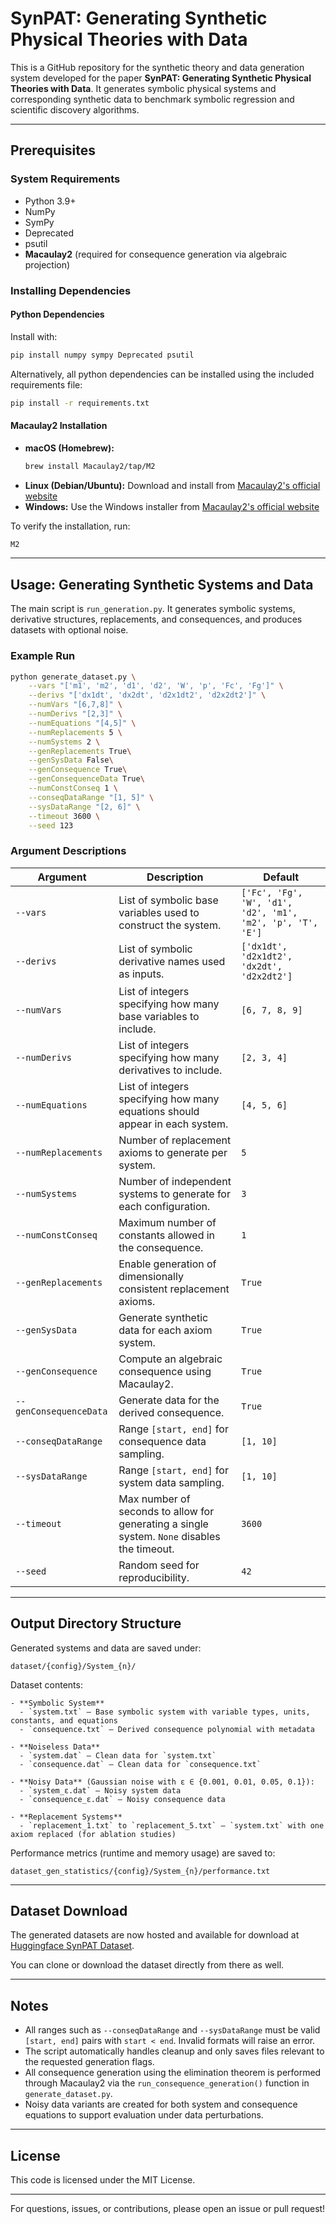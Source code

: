 # SynPAT: Generating Synthetic Physical Theories with Data

This is a GitHub repository for the synthetic theory and data generation system developed for the paper **SynPAT: Generating Synthetic Physical Theories with Data**. It generates symbolic physical systems and corresponding synthetic data to benchmark symbolic regression and scientific discovery algorithms.

---

## Prerequisites

### System Requirements
- Python 3.9+
- NumPy
- SymPy
- Deprecated
- psutil
- **Macaulay2** (required for consequence generation via algebraic projection)

### Installing Dependencies

#### Python Dependencies
Install with:
```bash
pip install numpy sympy Deprecated psutil
```

Alternatively, all python dependencies can be installed using the included requirements file:

```bash
pip install -r requirements.txt
```

#### Macaulay2 Installation

- **macOS (Homebrew):**
  ```bash
  brew install Macaulay2/tap/M2
  ```
- **Linux (Debian/Ubuntu):** Download and install from [Macaulay2's official website](https://macaulay2.com/Downloads/)
- **Windows:** Use the Windows installer from [Macaulay2's official website](https://macaulay2.com/Downloads/)

To verify the installation, run:
```bash
M2
```

---

## Usage: Generating Synthetic Systems and Data

The main script is `run_generation.py`. It generates symbolic systems, derivative structures, replacements, and consequences, and produces datasets with optional noise.

### Example Run

```bash
python generate_dataset.py \
    --vars "['m1', 'm2', 'd1', 'd2', 'W', 'p', 'Fc', 'Fg']" \
    --derivs "['dx1dt', 'dx2dt', 'd2x1dt2', 'd2x2dt2']" \
    --numVars "[6,7,8]" \
    --numDerivs "[2,3]" \
    --numEquations "[4,5]" \
    --numReplacements 5 \
    --numSystems 2 \
    --genReplacements True\
    --genSysData False\
    --genConsequence True\
    --genConsequenceData True\
    --numConstConseq 1 \
    --conseqDataRange "[1, 5]" \
    --sysDataRange "[2, 6]" \
    --timeout 3600 \
    --seed 123
```

### Argument Descriptions

| Argument               | Description                                                                 | Default |
|------------------------|-----------------------------------------------------------------------------|---------|
| `--vars`               | List of symbolic base variables used to construct the system.              | `['Fc', 'Fg', 'W', 'd1', 'd2', 'm1', 'm2', 'p', 'T', 'E']` |
| `--derivs`             | List of symbolic derivative names used as inputs.                          | `['dx1dt', 'd2x1dt2', 'dx2dt', 'd2x2dt2']` |
| `--numVars`            | List of integers specifying how many base variables to include.            | `[6, 7, 8, 9]` |
| `--numDerivs`          | List of integers specifying how many derivatives to include.               | `[2, 3, 4]` |
| `--numEquations`       | List of integers specifying how many equations should appear in each system. | `[4, 5, 6]` |
| `--numReplacements`    | Number of replacement axioms to generate per system.                       | `5` |
| `--numSystems`         | Number of independent systems to generate for each configuration.          | `3` |
| `--numConstConseq`     | Maximum number of constants allowed in the consequence.                    | `1` |
| `--genReplacements`    | Enable generation of dimensionally consistent replacement axioms.          | `True` |
| `--genSysData`         | Generate synthetic data for each axiom system.                             | `True` |
| `--genConsequence`     | Compute an algebraic consequence using Macaulay2.                          | `True` |
| `--genConsequenceData` | Generate data for the derived consequence.                                 | `True` |
| `--conseqDataRange`    | Range `[start, end]` for consequence data sampling.                        | `[1, 10]` |
| `--sysDataRange`       | Range `[start, end]` for system data sampling.                             | `[1, 10]` |
| `--timeout`            | Max number of seconds to allow for generating a single system. `None` disables the timeout. | `3600` |
| `--seed`               | Random seed for reproducibility.                                           | `42` |

---

## Output Directory Structure

Generated systems and data are saved under:

```
dataset/{config}/System_{n}/
```

Dataset contents:

```
- **Symbolic System**
  - `system.txt` — Base symbolic system with variable types, units, constants, and equations
  - `consequence.txt` — Derived consequence polynomial with metadata

- **Noiseless Data**
  - `system.dat` — Clean data for `system.txt`
  - `consequence.dat` — Clean data for `consequence.txt`

- **Noisy Data** (Gaussian noise with ε ∈ {0.001, 0.01, 0.05, 0.1}):
  - `system_ε.dat` — Noisy system data
  - `consequence_ε.dat` — Noisy consequence data

- **Replacement Systems**
  - `replacement_1.txt` to `replacement_5.txt` — `system.txt` with one axiom replaced (for ablation studies)

```

Performance metrics (runtime and memory usage) are saved to:

```
dataset_gen_statistics/{config}/System_{n}/performance.txt
```

---

## Dataset Download

The generated datasets are now hosted and available for download at [Huggingface SynPAT Dataset](https://huggingface.co/datasets/Karan0901/synpat-dataset).

You can clone or download the dataset directly from there as well. 

---

## Notes

- All ranges such as `--conseqDataRange` and `--sysDataRange` must be valid `[start, end]` pairs with `start < end`. Invalid formats will raise an error.
- The script automatically handles cleanup and only saves files relevant to the requested generation flags.
- All consequence generation using the elimination theorem is performed through Macaulay2 via the `run_consequence_generation()` function in `generate_dataset.py`.
- Noisy data variants are created for both system and consequence equations to support evaluation under data perturbations.

---

## License

This code is licensed under the MIT License.

---

For questions, issues, or contributions, please open an issue or pull request!
